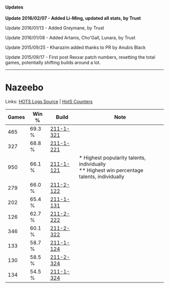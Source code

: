 #### Updates
**Update 2016/02/07 - Added Li-Ming, updated all stats, by Trust**

Update 2016/01/13 - Added Greymane, by Trust

Update 2016/01/08 - Added Artanis, Cho'Gall, Lunara, by Trust

Update 2015/09/25 - Kharazim added thanks to PR by Anubis Black

Update 2015/09/17 - First post Rexxar patch numbers, resetting the total games, potentially shifting builds around a lot.

***

# Nazeebo

Links: [HOTS Logs Source](https://www.hotslogs.com/Sitewide/HeroDetails?Hero=Nazeebo) | [HotS Counters](http://hotscounters.com/#/hero/Nazeebo)

Games  | Win %  | Build     | Note
-----  | -----  | -----     | ----
465    | 69.3 % | [211-1-321](http://www.heroesfire.com/hots/talent-calculator/nazeebo#kCtP) | 
327    | 68.8 % | [211-1-221](http://www.heroesfire.com/hots/talent-calculator/nazeebo#kCrr) | 
950    | 66.1 % | [211-1-121](http://www.heroesfire.com/hots/talent-calculator/nazeebo#kCqH) | * Highest popularity talents, individually <br/>** Highest win percentage talents, individually
279    | 66.0 % | [211-2-122](http://www.heroesfire.com/hots/talent-calculator/nazeebo#kD3w) | 
202    | 65.4 % | [211-1-131](http://www.heroesfire.com/hots/talent-calculator/nazeebo#kCqR) | 
126    | 62.7 % | [211-2-222](http://www.heroesfire.com/hots/talent-calculator/nazeebo#kD5U) | 
346    | 60.1 % | [211-2-322](http://www.heroesfire.com/hots/talent-calculator/nazeebo#kD72) | 
133    | 58.7 % | [211-1-124](http://www.heroesfire.com/hots/talent-calculator/nazeebo#kCqK) | 
130    | 58.5 % | [211-2-324](http://www.heroesfire.com/hots/talent-calculator/nazeebo#kD74) | 
134    | 54.5 % | [211-1-324](http://www.heroesfire.com/hots/talent-calculator/nazeebo#kCtS) | 
